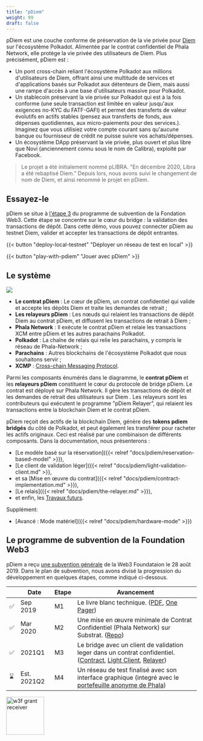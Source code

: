 ```yaml
---
title: "pDiem"
weight: 99
draft: false
---
```


pDiem est une couche conforme de préservation de la vie privée pour [Diem](https://en.wikipedia.org/wiki/Diem_(digital_currency)) sur l'écosystème Polkadot. Alimentée par le contrat confidentiel de Phala Network, elle protège la vie privée des utilisateurs de Diem. Plus précisément, pDiem est :

- Un pont cross-chain reliant l'écosystème Polkadot aux millions d'utilisateurs de Diem, offrant ainsi une multitude de services et d'applications basés sur Polkadot aux détenteurs de Diem, mais aussi une rampe d'accès à une base d'utilisateurs massive pour Polkadot.
- Un stablecoin préservant la vie privée sur Polkadot qui est à la fois conforme (une seule transaction est limitée en valeur jusqu'aux exigences no-KYC du FATF-GAFI) et permet des transferts de valeur évolutifs en actifs stables (pensez aux transferts de fonds, aux dépenses quotidiennes, aux micro-paiements pour des services.). Imaginez que vous utilisiez votre compte courant sans qu'aucune banque ou fournisseur de crédit ne puisse suivre vos achats/dépenses.
- Un écosystème DApp préservant la vie privée, plus ouvert et plus libre que Novi (anciennement connu sous le nom de Calibra), exploité par Facebook.

> Le projet a été initialement nommé pLIBRA. "En décembre 2020, Libra a été rebaptisé Diem." Depuis lors, nous avons suivi le changement de nom de Diem, et ainsi renommé le projet en pDiem.

## Essayez-le

pDiem se situe à [l'étape 3](#web3-foundation-grants) du programme de subvention de la Fondation Web3. Cette étape se concentre sur le cœur du bridge : la validation des transactions de dépôt. Dans cette démo, vous pouvez connecter pDiem au testnet Diem, valider et accepter les transactions de dépôt entrantes.


{{< button "deploy-local-testnet" "Déployer un réseau de test en local" >}}

{{< button "play-with-pdiem" "Jouer avec pDiem" >}}


## Le système

![](/images/docs/pdiem/pdiem-system-design.png)

- **Le contrat pDiem** : Le cœur de pDiem, un contrat confidentiel qui valide et accepte les dépôts Diem et traite les demandes de retrait ;
- **Les relayeurs pDiem** : Les nœuds qui relaient les transactions de dépôt Diem au contrat pDiem, et diffusent les transactions de retrait à Diem ;
- **Phala Network** : Il exécute le contrat pDiem et relaie les transactions XCM entre pDiem et les autres parachains Polkadot.
- **Polkadot** : La chaîne de relais qui relie les parachains, y compris le réseau de Phala-Network ;
- **Parachains** : Autres blockchains de l'écosystème Polkadot que nous souhaitons servir ;
- **XCMP** : [Cross-chain Messaging Protocol](https://wiki.polkadot.network/docs/en/learn-crosschain).

Parmi les composants énumérés dans le diagramme, le **contrat pDiem** et les **relayeurs pDiem** constituent le cœur du protocole de bridge pDiem. Le contrat est déployé sur Phala Network. Il gère les transactions de dépôt et les demandes de retrait des utilisateurs sur Diem . Les relayeurs sont les contributeurs qui exécutent le programme "pDiem Relayer", qui relaient les transactions entre la blockchain Diem et le contrat pDiem.

pDiem reçoit des actifs de la blockchain Diem, génère des **tokens pdiem bridgés** du côté de Polkadot, et peut également les transférer pour racheter les actifs originaux. Ceci est réalisé par une combinaison de différents composants. Dans la documentation, nous présenterons :

- [Le modèle basé sur la réservation]({{< relref "docs/pdiem/reservation-based-model" >}}),
- [Le client de validation léger]({{< relref "docs/pdiem/light-validation-client.md" >}},
- et sa [Mise en œuvre du contrat]({{< relref "docs/pdiem/contract-implementation.md" >}}),
- [Le relais]({{< relref "docs/pdiem/the-relayer.md" >}}),
- et enfin, les [Travaux futurs](< relref "docs/pdiem/future-works.md" >).

Supplément:

- [Avancé : Mode matériel]({{< relref "docs/pdiem/hardware-mode" >}})

## Le programme de subvention de la Foundation Web3

pDiem a reçu [une subvention générale](https://github.com/w3f/General-Grants-Program/blob/8a23ef68c7512fa0d437554640601ef28cea3fca/grants/speculative/pLIBRA.md) de la Web3 Foundataion le 28 août 2019. Dans le plan de subvention, nous avons divisé la progression du développement en quelques étapes, comme indiqué ci-dessous.
<table>
    <thead>
        <tr>
            <th></th>
            <th>Date</th>
            <th>Etape</th>
            <th>Avancement</th>
        </tr>
    </thead>
    <tbody>
        <tr>
            <td>✅</td>
            <td>Sep 2019</td>
            <td>M1</td>
            <td>
                Le livre blanc technique. (<a href="https://files.phala.network/phala-paper.pdf">PDF</a>, <a href="https://docs.google.com/document/d/e/2PACX-1vRpkf-xvEwDSglNHMKI2J8qC7F4JiB7kLv5kOwO_mJzg-bYRL545_3JxWaM-0rCX_iyHDb68zk3Sw75/pub">One Pager</a>)
            </td>
        </tr>
        <tr>
            <td>✅</td>
            <td>Mar 2020</td>
            <td>M2</td>
            <td>
                Une mise en œuvre minimale de Contrat Confidentiel (Phala Network) sur Substrat. (<a href="https://github.com/Phala-Network/phala-blockchain">Repo</a>)
            </td>
        </tr>
        <tr>
            <td>✅</td>
            <td>2021Q1</td>
            <td>M3</td>
            <td>
                Le bridge avec un client de validation leger dans un contrat confidentiel. (<a href="https://github.com/Phala-Network/phala-blockchain/blob/master/standalone/pruntime/enclave/src/contracts/diem.rs">Contract</a>, <a href="https://github.com/Phala-Network/phala-blockchain/tree/master/diem">Light Client</a>, <a href="https://github.com/Phala-Network/pdiem-relayer">Relayer</a>)
            </td>
        </tr>
        <tr>
            <td>⌛</td>
            <td>Est. 2021Q2</td>
            <td>M4</td>
            <td>
                Un réseau de test finalisé avec son interface graphique (integré avec le  <a href="https://app.phala.network"> portefeuille anonyme de Phala</a>)
            </td>
        </tr>
    </tbody>
</table>

<a href="https://github.com/w3f/General-Grants-Program/blob/8a23ef68c7512fa0d437554640601ef28cea3fca/grants/speculative/pLIBRA.md">
    <img src="/static/images/docs/web3%20foundation_grants_badge_black.svg" alt="w3f grant receiver" style="background-color: withe; height: 100px;">
</a>
